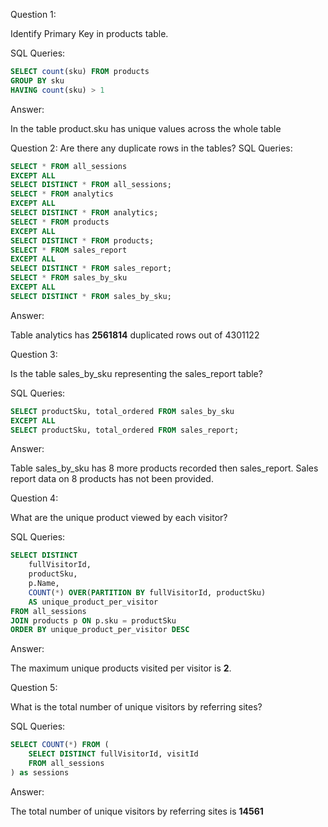 Question 1: 

Identify Primary Key in products table.

SQL Queries:
```sql
SELECT count(sku) FROM products
GROUP BY sku
HAVING count(sku) > 1
```
Answer:

In the table product.sku has unique values across the whole table

Question 2: 
Are there any duplicate rows in the tables?
SQL Queries:
```sql
SELECT * FROM all_sessions
EXCEPT ALL
SELECT DISTINCT * FROM all_sessions;
SELECT * FROM analytics
EXCEPT ALL 
SELECT DISTINCT * FROM analytics;
SELECT * FROM products
EXCEPT ALL
SELECT DISTINCT * FROM products;
SELECT * FROM sales_report
EXCEPT ALL
SELECT DISTINCT * FROM sales_report;
SELECT * FROM sales_by_sku
EXCEPT ALL
SELECT DISTINCT * FROM sales_by_sku;
```
Answer:

Table analytics has **2561814** duplicated rows out of 4301122

Question 3: 

Is the table sales_by_sku representing the sales_report table?

SQL Queries:
```sql
SELECT productSku, total_ordered FROM sales_by_sku
EXCEPT ALL
SELECT productSku, total_ordered FROM sales_report;
```
Answer:

Table sales_by_sku has 8 more products recorded then sales_report.
Sales report data on 8 products has not been provided.

Question 4: 

What are the unique product viewed by each visitor?

SQL Queries:
```sql
SELECT DISTINCT
	fullVisitorId, 
	productSku, 
	p.Name,
	COUNT(*) OVER(PARTITION BY fullVisitorId, productSku) 
	AS unique_product_per_visitor
FROM all_sessions
JOIN products p ON p.sku = productSku
ORDER BY unique_product_per_visitor DESC
```
Answer:

The maximum unique products visited per visitor is **2**.  

Question 5:

What is the total number of unique visitors by referring sites?

SQL Queries:
```sql
SELECT COUNT(*) FROM (
	SELECT DISTINCT fullVisitorId, visitId
	FROM all_sessions
) as sessions
```
Answer:

The total number of unique visitors by referring sites is **14561**
